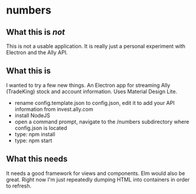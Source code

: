 # numbers

What this is *not*
---

This is not a usable application. It is really just a personal experiment with Electron and the Ally API.

What this is
---
I wanted to try a few new things. An Electron app for streaming Ally (TradeKing) stock and account information. Uses Material Design Lite.

- rename config.template.json to config.json, edit it to add your API information from invest.ally.com
- install NodeJS
- open a command prompt, navigate to the /numbers subdirectory where config.json is located
- type: npm install
- type: npm start

What this needs
---
It needs a good framework for views and components. Elm would also be great. Right now I'm just repeatedly dumping HTML into containers in order to refresh.